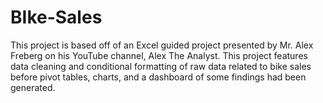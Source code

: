 # BIke-Sales
This project is based off of an Excel guided project presented by Mr. Alex Freberg on his YouTube channel, Alex The Analyst. This project features data cleaning and conditional formatting of raw data related to bike sales before pivot tables, charts, and a dashboard of some findings had been generated. 
